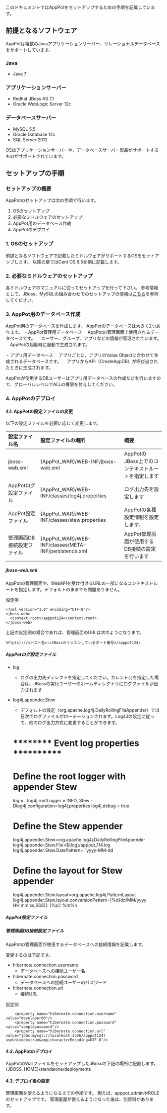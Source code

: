 このドキュメントではAppPotをセットアップするための手順を記載しています。

## 前提となるソフトウェア
AppPotは複数のJavaアプリケーションサーバー、リレーショナルデータベースをサポートしています。

### Java
+ Java 7

### アプリケーションサーバー

+ Redhat JBoss AS 7.1
+ Oracle WebLogic Server 12c

### データベースサーバー

+ MySQL 5.5
+ Oracle Database 12c
+ SQL Server 2012

OSはアプリケーションサーバーや、データベースサーバー製品がサポートするものがサポートされています。


## セットアップの手順
### セットアップの概要
AppPotのセットアップは次の手順で行います。
1. OSのセットアップ
2. 必要なミドルウェアのセットアップ
3. AppPot用のデータベース作成
4. AppPotのデプロイ

### 1. OSのセットアップ
前提となるソフトウェアで記載したミドルウェアがサポートするOSをセットアップします。
以降の章ではCent OS 6.5を例に記載します。

### 2. 必要なミドルウェアのセットアップ
各ミドルウェアのマニュアルに従ってセットアップを行って下さい。
参考情報として、JBoss、MySQLの組み合わせでのセットアップの情報は[こちら](./setup_JBoss_MySQL.md)を参照してください。


### 3. AppPot用のデータベース作成

AppPot用のデータベースを作成します。
AppPotのデータベースは大きく2つあります。
・AppPot管理用データベース
　AppPotの管理画面で使用されるデータベースです。
　ユーザー、グループ、アプリなどの情報が管理されています。
　AppPotの起動時に自動で生成されます。

・アプリ用データベース
　アプリごとに、アプリのValue Objectに合わせて生成されるデータベースです。
　アプリからAPI（CreateAppDB）が呼び出されたときに生成されます。

AppPotが使用するDBユーザーはアプリ用データベースの作成などを行いますので、グローバルレベルでALLの権限を付与してください。


### 4. AppPotのデプロイ
#### 4.1. AppPotの設定ファイルの変更

以下の設定ファイルを必要に応じて変更します。

| 設定ファイル名 | 設定ファイルの場所 | 概要 |
|:-----------|:------------|:------------|
| jboss-web.xml|{AppPot_WAR}/WEB-INF/jboss-web.xml|AppPotのJBoss上でのコンテキストルートを指定します|
| AppPotログ設定ファイル | {AppPot_WAR}/WEB-INF/classes/log4j.properties | ログ出力先を設定します |
| AppPot設定ファイル | {AppPot_WAR}/WEB-INF/classes/stew.properties | AppPotの各種設定情報を設定します。 |
| 管理画面DB接続設定ファイル | {AppPot_WAR}/WEB-INF/classes/META-INF/persistence.xml | AppPot管理画面が使用するDB接続の設定を行います |

##### jboss-web.xml
AppPotの管理画面や、WebAPIを受け付けるURLの一部になるコンテキストルートを指定します。デフォルトのままでも問題ありません。

設定例

    <?xml version="1.0" encoding="UTF-8"?>
    <jboss-web>    
      <context-root>/apppot124</context-root>    
    </jboss-web>

上記の設定例の場合であれば、管理画面のURLは次のようになります。

`http(s)://<ホスト名>:<JBossのリッスンしているポート番号>/apppot124/`


##### AppPotログ設定ファイル
+ log
	+ ログの出力先ディレクトを指定してください。カレント(.)を指定した場合は、JBossの実行ユーザーのホームディレクトリにログファイルが出力されます
+ log4j.appender.Stew
	+ デフォルトの設定（org.apache.log4j.DailyRollingFileAppender）では日次でログファイルがローテーションされます。Log4Jの設定に従って、他のログ出力方式に変更することができます。


    # ******** Event log properties **********
    # Define the root logger with appender Stew
    log = .
    log4j.rootLogger = INFO, Stew
    -Dlog4j.configuration=log4j.properties
    log4j.debug = true
    
    # Define the Stew appender
    log4j.appender.Stew=org.apache.log4j.DailyRollingFileAppender
    log4j.appender.Stew.File=${log}/apppot_114.log
    log4j.appender.Stew.DatePattern='.'yyyy-MM-dd
    
    
    # Define the layout for Stew appender
    log4j.appender.Stew.layout=org.apache.log4j.PatternLayout
    log4j.appender.Stew.layout.conversionPattern=[%d{dd/MM/yyyy HH:mm:ss,SSS}]: [%p]: %m%n
	


##### AppPot設定ファイル


##### 管理画面DB接続設定ファイル 
AppPotの管理画面が使用するデータベースへの接続情報を記載します。

変更するのは下記です。

+ hibernate.connection.username
	+ データベースへの接続ユーザー名
+ hibernate.connection.password
	+ データベースへの接続ユーザーのパスワード
+ hibernate.connection.url
	+ 接続URL


設定例

        <property name="hibernate.connection.username" value="developer00"/>
        <property name="hibernate.connection.password" value="samplepassword"/>
        <property name="hibernate.connection.url" value="jdbc:mysql://localhost:3306/apppot124?useUnicode=true&amp;characterEncoding=UTF-8"/>
    



#### 4.2. AppPotのデプロイ
AppPotのWarファイルをセットアップしたJBossの下記の場所に配置します。
{JBOSS_HOME}/standalone/deployments


#### 4.3. デプロイ後の設定
管理画面を使えるようになるまでの手順です。
例えば、apppot_adminやROLEのセットアップです。
管理画面が使えるようになった後は、別資料があります。
